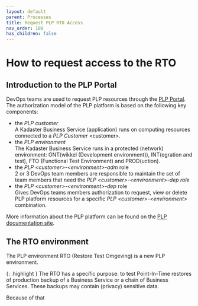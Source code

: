 ```yaml
---
layout: default
parent: Processes
title: Request PLP RTO Access
nav_order: 100
has_children: false
---
```


# How to request access to the RTO 

## Introduction to the PLP Portal

DevOps teams are used to request PLP resources through the [PLP Portal](https://portal.plp.kadaster.nl). The authorization model of the PLP platform is based 
on the following key components:
- the *PLP customer*  
A Kadaster Business Service (application) runs on computing resources connected to a *PLP Customer* \<customer\>. 
- the *PLP environment*  
The Kadaster Business Service runs in a protected (network) environment: ONT(wikkel (Development environment)), INT(egration and test), 
FTO (Functional Test Environment) and PROD(uction).
- the *PLP \<customer\>-\<environment\>-adm* role  
2 or 3 DevOps team members are responsible to maintain the set of team members that need the *PLP \<customer\>-\<environment\>-dep role*
- the *PLP \<customer\>-\<environment\>-dep* role  
Gives DevOps teams members authorization to request, view or delete PLP platform resources for a specific *PLP \<customer\>-\<environment\>* combination.

More information about the PLP platform can be found on the [PLP documentation site](https://documentatie.plp.kadaster.nl/).

## The RTO environment
The PLP environment RTO (Restore Test Omgeving) is a new PLP environment.

{: .highlight }
The RTO has a specific purpose: to test Point-In-Time restores of production backup of a Business Service or a chain of Business Services. These backups may contain (privacy) sensitive data.

Because of that 
